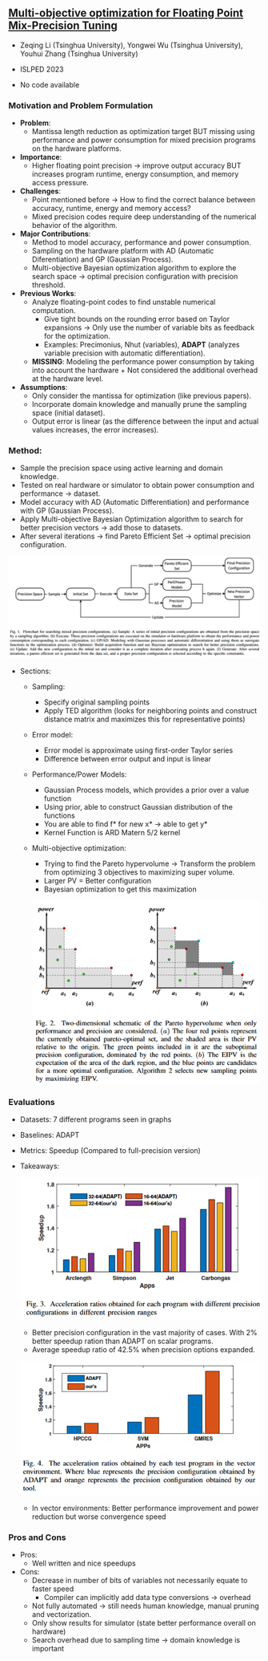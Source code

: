 ## [Multi-objective optimization for Floating Point Mix-Precision Tuning](https://madsys.cs.tsinghua.edu.cn/publications/ISLPED2023-li.pdf)

* Zeqing Li (Tsinghua University), Yongwei Wu (Tsinghua University), Youhui Zhang (Tsinghua University)

* ISLPED 2023

* No code available

### Motivation and Problem Formulation

* **Problem**:
   * Mantissa length reduction as optimization target BUT missing using performance and power consumption for mixed precision programs on the hardware platforms.
* **Importance**:
   * Higher floating point precision → improve output accuracy BUT increases program runtime, energy consumption, and memory access pressure.
* **Challenges**:
   * Point mentioned before → How to find the correct balance between accuracy, runtime, energy and memory access?
   * Mixed precision codes require deep understanding of the numerical behavior of the algorithm.
* **Major Contributions**: 
   * Method to model accuracy, performance and power consumption.
   * Sampling on the hardware platform with AD (Automatic Diferentiation) and GP (Gaussian Process).
   * Multi-objective Bayesian optimization algorithm to explore the search space → optimal precision configuration with precision threshold.
* **Previous Works**:
   * Analyze floating-point codes to find unstable numerical computation.
      * Give tight bounds on the rounding error based on Taylor expansions → Only use the number of variable bits as feedback for the optimization.
      * Examples: Precimonius, Nhut (variables), **ADAPT** (analyzes variable precision with automatic differentiation).
   * **MISSING**: Modeling the performance power consumption by taking into account the hardware + Not considered the additional overhead at the hardware level.
* **Assumptions**:
   * Only consider the mantissa for optimization (like previous papers).
   * Incorporate domain knowledge and manually prune the sampling space (initial dataset).
   * Output error is linear (as the difference between the input and actual values increases, the error increases).

### Method:

* Sample the precision space using active learning and domain knowledge.
* Tested on real hardware or simulator to obtain power consumption and performance → dataset.
* Model accuracy with AD (Automatic Differentiation)  and performance with GP (Gaussian Process).
* Apply Multi-objective Bayesian Optimization algorithm to search for better precision vectors → add those to datasets.
* After several iterations → find Pareto Efficient Set → optimal precision configuration.

![Flowchart](Flowchart.png)

* Sections:
   * Sampling:
      * Specify original sampling points
      * Apply TED algorithm (looks for neighboring points and construct distance matrix and maximizes this for representative points)
   * Error model:
      * Error model is approximate using first-order Taylor series
      * Difference between error output and input is linear
   * Performance/Power Models:
      * Gaussian Process models, which provides a prior over a value function
      * Using prior, able to construct Gaussian distribution of the functions
      * You are able to find f* for new x* → able to get y*
      * Kernel Function is ARD Matern 5/2 kernel
   * Multi-objective optimization:
      * Trying to find the Pareto hypervolume → Transform the problem from optimizing 3 objectives to maximizing super volume.
      * Larger PV = Better configuration
      * Bayesian optimization to get this maximization

      ![Volume](Volume.png)
 
### Evaluations

* Datasets: 7 different programs seen in graphs
* Baselines: ADAPT
* Metrics: Speedup (Compared to full-precision version)
* Takeaways:
  
     ![Graph_1](Graph_1.png)

   * Better precision configuration in the vast majority of cases. With 2% better speedup ration than ADAPT on scalar programs.
   * Average speedup ratio of 42.5% when precision options expanded.

   ![Graph_2](Graph_2.png)
   
   * In vector environments: Better performance improvement and power reduction but worse convergence speed

### Pros and Cons

* Pros:
   * Well written and nice speedups
* Cons:
   * Decrease in number of bits of variables not necessarily equate to faster speed
      * Compiler can implicitly add data type conversions → overhead
   * Not fully automated → still needs human knowledge, manual pruning and vectorization.
   * Only show results for simulator (state better performance overall on hardware)
   * Search overhead due to sampling time → domain knowledge is important

